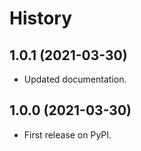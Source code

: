 # History

## 1.0.1 (2021-03-30) ##
  - Updated documentation.

## 1.0.0 (2021-03-30) ##
  - First release on PyPI.